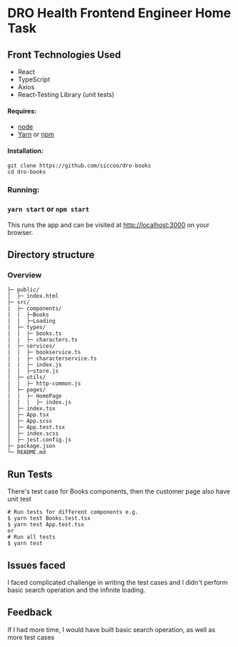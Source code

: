 # DRO Health Frontend Engineer Home Task

## Front Technologies Used
- React
- TypeScript
- Axios
- React-Testing Library (unit tests)

#### Requires:

- [node](https://nodejs.org/en/download/)
- [Yarn](https://github.com/yarnpkg/yarn.) or [npm](https://github.com/npm/cli/)

#### Installation:

```
git clone https://github.com/siccoo/dro-books
cd dro-books
```

### Running:

### `yarn start` or `npm start`

This runs the app and can be visited at [http://localhost:3000](http://localhost:3000) on your browser.


## Directory structure

### Overview

```tree
├─ public/
│  ├─ index.html
├─ src/
|  ├─ components/
|  |  ├─Books
|  |  ├─Loading
|  ├─ types/
|  |  ├─ books.ts
|  |  ├─ characters.ts
|  ├─ services/
|  |  ├─ bookservice.ts
|  |  ├─ characterservice.ts
|  |  ├─ index.js
|  |  ├─store.js
│  ├─ utils/
|  |  ├─ http-common.js
│  ├─ pages/
|  |  ├─ HomePage
|  |  |  ├─ index.js
│  ├─ index.tsx
│  ├─ App.tsx
│  ├─ App.scss
│  ├─ App.test.tsx
│  ├─ index.scss
│  ├─ jest.config.js
├─ package.json
└─ README.md
```

## Run Tests
There's test case for Books components, then the customer page also have unit test

```shell
# Run tests for different components e.g.
$ yarn test Books.test.tsx
$ yarn test App.test.tsx
or
# Run all tests
$ yarn test
```
## Issues faced

I faced complicated challenge in writing the test cases and I didn't perform basic search operation and the infinite loading.

## Feedback
If I had more time, I would have built basic search operation, as well as more test cases
